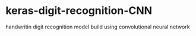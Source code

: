 # keras-digit-recognition-CNN

handwritin digit recognition model build using convolutional neural  network 
